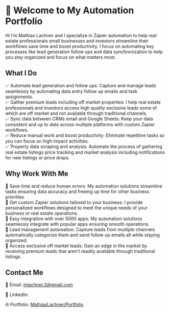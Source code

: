 # 👋 Welcome to My Automation Portfolio

Hi I’m Mathias Lachner and I specialize in Zapier automation to help real estate professionals small businesses and investors streamline their workflows save time and boost productivity. I focus on automating key processes like lead generation follow ups and data synchronization to help you stay organized and focus on what matters most.

## What I Do  
✅ Automate lead generation and follow ups: Capture and manage leads seamlessly by automating data entry follow up emails and task assignments.  
✅ Gather premium leads including off market properties: I help real estate professionals and investors access high quality exclusive leads some of which are off market and not available through traditional channels.  
✅ Sync data between CRMs email and Google Sheets: Keep your data consistent and up to date across multiple platforms with custom Zapier workflows.  
✅ Reduce manual work and boost productivity: Eliminate repetitive tasks so you can focus on high impact activities.  
✅ Property data scraping and analysis: Automate the process of gathering real estate listings price tracking and market analysis including notifications for new listings or price drops.  

## Why Work With Me  
🔹 Save time and reduce human errors: My automation solutions streamline tasks ensuring data accuracy and freeing up time for other business priorities.  
🔹 Get custom Zapier solutions tailored to your business: I provide personalized workflows designed to meet the unique needs of your business or real estate operations.  
🔹 Easy integration with over 5000 apps: My automation solutions seamlessly integrate with popular apps ensuring smooth operations.  
🔹 Lead management automation: Capture leads from multiple channels automatically categorize them and send follow up emails all while staying organized.  
🔹 Access exclusive off market leads: Gain an edge in the market by receiving premium leads that aren't readily available through traditional listings.  

## Contact Me  
📩 Email: [mlachner.2@gmail.com](mailto:mlachner.2@gmail.com)  

🔗 LinkedIn: 

🌐 Portfolio: [MathiasLachner/Portfolio](https://mathiaslachner.github.io/Portfolio/)
